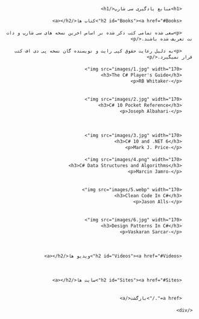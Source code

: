 <div dir="rtl" lang="fa">
        
        <h1>منابع یادگیری سی شارپ</h1>
        
        <h2 id="Books"><a href="#Books">کتاب ها</a></h2>
        
        <p>سعی شده تمامی کتب ذکر شده بر اساس اخرین نسخه های سی شارپ و دات نت تعریف شده باشند.</p>

        <p>به دلیل رعایت حقوق کپی رایت و نویسنده گان نسخه پی دی اف کتب قرار نمیگیرد.</p>

        <img src="images/1.jpg" width="170">
        <h3>The C# Player's Guide</h3>
        <p>RB Whitaker-</p>
        
        
        <img src="images/2.jpg" width="170">
        <h3>C# 10 Pocket Reference</h3>
        <p>Joseph Albahari-</p>
       


        <img src="images/3.jpg" width="170">
        <h3>C# 10 and .NET 6</h3>
        <p>Mark J. Price-</p>
        
        <img src="images/4.png" width="170">
        <h3>C# Data Structures and Algorithms</h3>
        <p>Marcin Jamro-</p>


        <img src="images/5.webp" width="170">
        <h3>Clean Code In C#</h3>
        <p>Jason Alls-</p>


        <img src="images/6.jpg" width="170">
        <h3>Design Patterns In C#</h3>
        <p>Vaskaran Sarcar-</p>



        <h2 id="Videos"><a href="#Videos">ویدیو ها</a></h2>



        <h2 id="Sites"><a href="#Sites">سایت ها</a></h2>
        

        <a href="./">بازگشت</a>
        
    </div>

